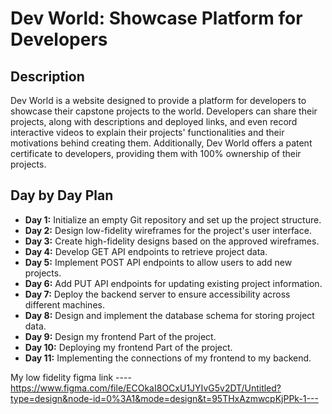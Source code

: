 # Dev World: Showcase Platform for Developers

## Description

Dev World is a website designed to provide a platform for developers to showcase their capstone projects to the world. Developers can share their projects, along with descriptions and deployed links, and even record interactive videos to explain their projects' functionalities and their motivations behind creating them. Additionally, Dev World offers a patent certificate to developers, providing them with 100% ownership of their projects.

## Day by Day Plan

- **Day 1:** Initialize an empty Git repository and set up the project structure.
- **Day 2:** Design low-fidelity wireframes for the project's user interface.
- **Day 3:** Create high-fidelity designs based on the approved wireframes.
- **Day 4:** Develop GET API endpoints to retrieve project data.
- **Day 5:** Implement POST API endpoints to allow users to add new projects.
- **Day 6:** Add PUT API endpoints for updating existing project information.
- **Day 7:** Deploy the backend server to ensure accessibility across different machines.
- **Day 8:** Design and implement the database schema for storing project data.
- **Day 9:** Design my frontend Part of the project.
- **Day 10:** Deploying my frontend Part of the project.
- **Day 11:** Implementing the connections of my frontend to my backend.

My low fidelity figma link ---- https://www.figma.com/file/ECOkaI8OCxU1JYIvG5v2DT/Untitled?type=design&node-id=0%3A1&mode=design&t=95THxAzmwcpKjPPk-1---